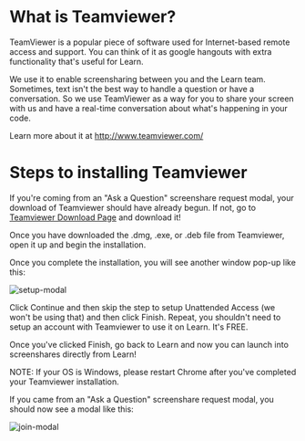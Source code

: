 # What is Teamviewer?

TeamViewer is a popular piece of software used for Internet-based remote access and support. You can think of it as google hangouts with extra functionality that's useful for Learn.

We use it to enable screensharing between you and the Learn team. Sometimes, text isn't the best way to handle a question or have a conversation. So we use TeamViewer as a way for you to share your screen with us and have a real-time conversation about what's happening in your code.

 Learn more about it at http://www.teamviewer.com/

# Steps to installing Teamviewer

If you're coming from an "Ask a Question" screenshare request modal, your download of Teamviewer should have already begun. If not, go to [Teamviewer Download Page](http://www.teamviewer.com/download/) and download it!

Once you have downloaded the .dmg, .exe, or .deb file from Teamviewer, open it up and begin the installation.

Once you complete the installation, you will see another window pop-up like this:

![setup-modal](https://cloud.githubusercontent.com/assets/1326555/16464635/186f682c-3e09-11e6-8419-58fefa96f2a1.png)

Click Continue and then skip the step to setup Unattended Access (we won't be using that) and then click Finish. Repeat, you shouldn't need to setup an account with Teamviewer to use it on Learn. It's FREE.

Once you've clicked Finish, go back to Learn and now you can launch into screenshares directly from Learn!

NOTE: If your OS is Windows, please restart Chrome after you've completed your Teamviewer installation. 

If you came from an "Ask a Question" screenshare request modal, you should now see a modal like this:

![join-modal](https://cloud.githubusercontent.com/assets/1326555/16524637/d138bbd8-3f76-11e6-92fe-e9840fe5952a.png)
